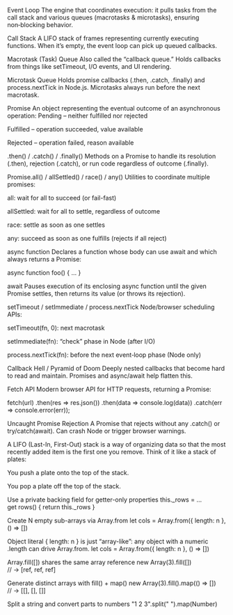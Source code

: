
Event Loop
The engine that coordinates execution: it pulls tasks from the call stack and various queues (macrotasks & microtasks), ensuring non‑blocking behavior.

Call Stack
A LIFO stack of frames representing currently executing functions. When it’s empty, the event loop can pick up queued callbacks.

Macrotask (Task) Queue
Also called the “callback queue.” Holds callbacks from things like setTimeout, I/O events, and UI rendering.

Microtask Queue
Holds promise callbacks (.then, .catch, .finally) and process.nextTick in Node.js. Microtasks always run before the next macrotask.

Promise
An object representing the eventual outcome of an asynchronous operation:
  Pending – neither fulfilled nor rejected

  Fulfilled – operation succeeded, value available

  Rejected – operation failed, reason available

.then() / .catch() / .finally()
Methods on a Promise to handle its resolution (.then), rejection (.catch), or run code regardless of outcome (.finally).

Promise.all() / allSettled() / race() / any()
Utilities to coordinate multiple promises:

  all: wait for all to succeed (or fail-fast)

  allSettled: wait for all to settle, regardless of outcome

  race: settle as soon as one settles

  any: succeed as soon as one fulfills (rejects if all reject)


async function
Declares a function whose body can use await and which always returns a Promise:

  async function foo() { … }


await
Pauses execution of its enclosing async function until the given Promise settles, then returns its value (or throws its rejection).

setTimeout / setImmediate / process.nextTick
Node/browser scheduling APIs:

setTimeout(fn, 0): next macrotask

setImmediate(fn): “check” phase in Node (after I/O)

process.nextTick(fn): before the next event‑loop phase (Node only)

Callback Hell / Pyramid of Doom
Deeply nested callbacks that become hard to read and maintain. Promises and async/await help flatten this.

Fetch API
Modern browser API for HTTP requests, returning a Promise:

  fetch(url)
    .then(res => res.json())
    .then(data => console.log(data))
    .catch(err => console.error(err));

    
Uncaught Promise Rejection
A Promise that rejects without any .catch() or try/catch(await). Can crash Node or trigger browser warnings.


A LIFO (Last-In, First-Out) stack is a way of organizing data so that the most recently added item is the first one you remove. Think of it like a stack of plates:

  You push a plate onto the top of the stack.

  You pop a plate off the top of the stack.



Use a private backing field for getter-only properties
  this._rows = …  
  get rows() { return this._rows }


Create N empty sub-arrays via Array.from
  let cols = Array.from({ length: n }, () => [])


Object literal { length: n } is just “array-like”: any object with a numeric .length can drive Array.from.
  let cols = Array.from({ length: n }, () => [])


Array.fill([]) shares the same array reference
  new Array(3).fill([])  
  // → [ref, ref, ref]


Generate distinct arrays with fill() + map()
  new Array(3).fill().map(() => [])  
  // → [[], [], []]


Split a string and convert parts to numbers
  "1 2 3".split(" ").map(Number)
